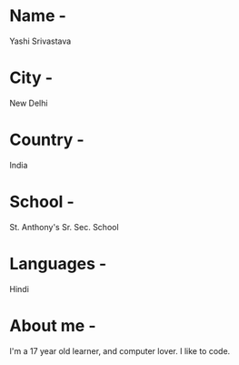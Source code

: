 # Name - 
Yashi Srivastava

# City - 
New Delhi

# Country - 
India

# School - 
St. Anthony's Sr. Sec. School

# Languages - 
Hindi

# About me - 
I'm a 17 year old learner, and computer lover. I like to code.
